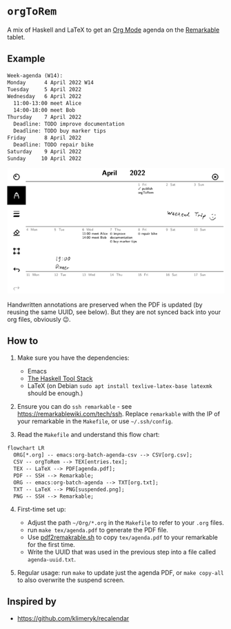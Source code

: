 # `orgToRem`

A mix of Haskell and LaTeX to get an [Org Mode](https://orgmode.org/) agenda on the [Remarkable](https://remarkable.com/) tablet.

## Example

```
Week-agenda (W14):
Monday      4 April 2022 W14
Tuesday     5 April 2022
Wednesday   6 April 2022
  11:00-13:00 meet Alice
  14:00-18:00 meet Bob
Thursday    7 April 2022
  Deadline: TODO improve documentation
  Deadline: TODO buy marker tips
Friday      8 April 2022
  Deadline: TODO repair bike
Saturday    9 April 2022
Sunday     10 April 2022
```

![](doc/rm-screenshot.png)

Handwritten annotations are preserved when the PDF is updated (by reusing the same UUID, see below).
But they are not synced back into your org files, obviously 😉.

## How to

1. Make sure you have the dependencies:

    - Emacs
    - [The Haskell Tool Stack](https://haskellstack.org/)
    - LaTeX (on Debian `sudo apt install texlive-latex-base latexmk` should be enough.)

2. Ensure you can do `ssh remarkable` - see <https://remarkablewiki.com/tech/ssh>.
   Replace `remarkable` with the IP of your remarkable in the `Makefile`, or use `~/.ssh/config`.

3. Read the `Makefile` and understand this flow chart:

```mermaid
flowchart LR
  ORG[*.org] -- emacs:org-batch-agenda-csv --> CSV[org.csv];
  CSV -- orgToRem --> TEX[entries.tex];
  TEX -- LaTeX --> PDF[agenda.pdf];
  PDF -- SSH --> Remarkable;
  ORG -- emacs:org-batch-agenda --> TXT[org.txt];
  TXT -- LaTeX --> PNG[suspended.png];
  PNG -- SSH --> Remarkable;
```

4. First-time set up:

    - Adjust the path `~/Org/*.org` in the `Makefile` to refer to your `.org` files.
    - run `make tex/agenda.pdf` to generate the PDF file.
    - Use [pdf2remakrable.sh](https://github.com/adaerr/reMarkableScripts/blob/master/pdf2remarkable.sh) to copy `tex/agenda.pdf` to your remarkable for the first time.
    - Write the UUID that was used in the previous step into a file called `agenda-uuid.txt`.

5. Regular usage: run `make` to update just the agenda PDF, or `make copy-all` to also overwrite the suspend screen.

## Inspired by

- https://github.com/klimeryk/recalendar
